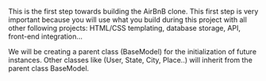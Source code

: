 This is the first step towards building the AirBnB clone. 
This first step is very important because you will use what you build during this project with all other following projects: HTML/CSS templating, database storage, API, front-end integration…

We will be creating a parent class (BaseModel) for the initialization of future instances. Other classes like (User, State, City, Place..) will inherit from the parent class BaseModel.
